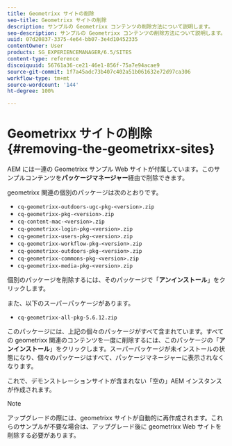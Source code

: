```yaml
---
title: Geometrixx サイトの削除
seo-title: Geometrixx サイトの削除
description: サンプルの Geometrixx コンテンツの削除方法について説明します。
seo-description: サンプルの Geometrixx コンテンツの削除方法について説明します。
uuid: 07d20837-3375-4e64-bb07-3e4d10452335
contentOwner: User
products: SG_EXPERIENCEMANAGER/6.5/SITES
content-type: reference
discoiquuid: 56761a36-ce21-46e1-856f-75a7e94acae9
source-git-commit: 1f7a45adc73b407c402a51b061632e72d97ca306
workflow-type: tm+mt
source-wordcount: '144'
ht-degree: 100%

---
```



# Geometrixx サイトの削除{#removing-the-geometrixx-sites}

AEM には一連の Geometrixx サンプル Web サイトが付属しています。このサンプルコンテンツを&#x200B;**パッケージマネージャー**&#x200B;経由で削除できます。

geometrixx 関連の個別のパッケージは次のとおりです。

* `cq-geometrixx-outdoors-ugc-pkg-<version>.zip`
* `cq-geometrixx-pkg-<version>.zip`
* `cq-content-mac-<version>.zip`
* `cq-geometrixx-login-pkg-<version>.zip`
* `cq-geometrixx-users-pkg-<version>.zip`
* `cq-geometrixx-workflow-pkg-<version>.zip`
* `cq-geometrixx-outdoors-pkg-<version>.zip`
* `cq-geometrixx-commons-pkg-<version>.zip`
* `cq-geometrixx-media-pkg-<version>.zip`

個別のパッケージを削除するには、そのパッケージで「**アンインストール**」をクリックします。

また、以下のスーパーパッケージがあります。

* `cq-geometrixx-all-pkg-5.6.12.zip`

このパッケージには、上記の個々のパッケージがすべて含まれています。すべての geometrixx 関連のコンテンツを一度に削除するには、このパッケージの「**アンインストール**」をクリックします。スーパーパッケージが未インストールの状態になり、個々のパッケージはすべて、パッケージマネージャーに表示されなくなります。

これで、デモンストレーションサイトが含まれない「空の」AEM インスタンスが作成されます。

>[!NOTE]
>
>アップグレードの際には、geometrixx サイトが自動的に再作成されます。これらのサンプルが不要な場合は、アップグレード後に geometrixx Web サイトを削除する必要があります。

